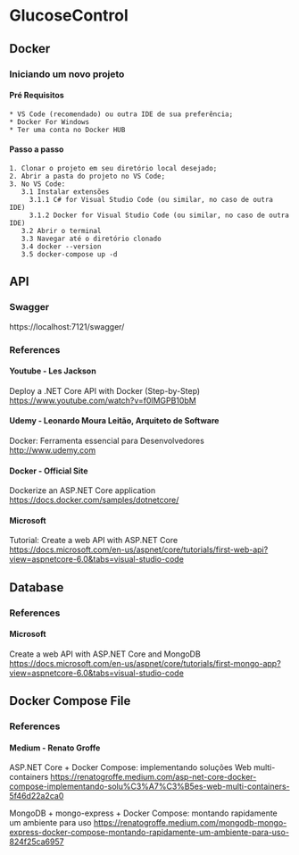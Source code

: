 # GlucoseControl

## Docker

### Iniciando um novo projeto

  #### Pré Requisitos

    * VS Code (recomendado) ou outra IDE de sua preferência;
    * Docker For Windows
    * Ter uma conta no Docker HUB

  #### Passo a passo

    1. Clonar o projeto em seu diretório local desejado;
    2. Abrir a pasta do projeto no VS Code;
    3. No VS Code:
       3.1 Instalar extensões
         3.1.1 C# for Visual Studio Code (ou similar, no caso de outra IDE)
         3.1.2 Docker for Visual Studio Code (ou similar, no caso de outra IDE)
       3.2 Abrir o terminal
       3.3 Navegar até o diretório clonado
       3.4 docker --version
       3.5 docker-compose up -d

## API

### Swagger
https://localhost:7121/swagger/

### References

#### Youtube - Les Jackson
Deploy a .NET Core API with Docker (Step-by-Step)
https://www.youtube.com/watch?v=f0lMGPB10bM

#### Udemy - Leonardo Moura Leitão, Arquiteto de Software
Docker: Ferramenta essencial para Desenvolvedores
http://www.udemy.com

#### Docker - Official Site
Dockerize an ASP.NET Core application
https://docs.docker.com/samples/dotnetcore/

#### Microsoft
Tutorial: Create a web API with ASP.NET Core
https://docs.microsoft.com/en-us/aspnet/core/tutorials/first-web-api?view=aspnetcore-6.0&tabs=visual-studio-code

## Database

### References

#### Microsoft
Create a web API with ASP.NET Core and MongoDB
https://docs.microsoft.com/en-us/aspnet/core/tutorials/first-mongo-app?view=aspnetcore-6.0&tabs=visual-studio-code

## Docker Compose File

### References

#### Medium - Renato Groffe
ASP.NET Core + Docker Compose: implementando soluções Web multi-containers
https://renatogroffe.medium.com/asp-net-core-docker-compose-implementando-solu%C3%A7%C3%B5es-web-multi-containers-5f46d22a2ca0

MongoDB + mongo-express + Docker Compose: montando rapidamente um ambiente para uso
https://renatogroffe.medium.com/mongodb-mongo-express-docker-compose-montando-rapidamente-um-ambiente-para-uso-824f25ca6957